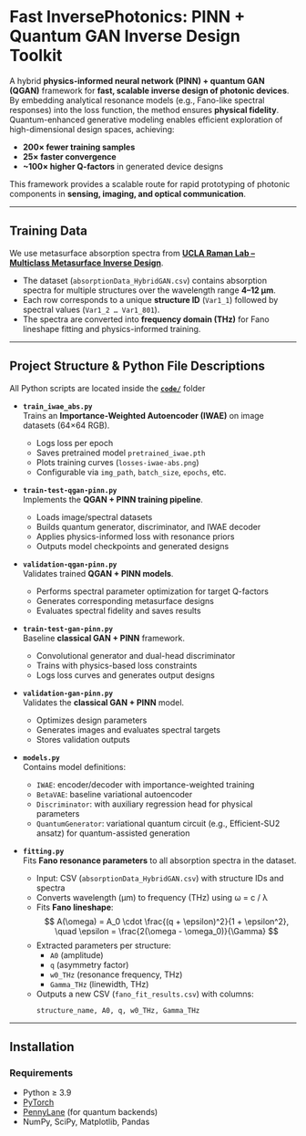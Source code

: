 # Fast InversePhotonics: PINN + Quantum GAN Inverse Design Toolkit

A hybrid **physics-informed neural network (PINN) + quantum GAN (QGAN)** framework for **fast, scalable inverse design of photonic devices**.  
By embedding analytical resonance models (e.g., Fano-like spectral responses) into the loss function, the method ensures **physical fidelity**. Quantum-enhanced generative modeling enables efficient exploration of high-dimensional design spaces, achieving:

- **200× fewer training samples**
- **25× faster convergence**
- **~100× higher Q-factors** in generated device designs

This framework provides a scalable route for rapid prototyping of photonic components in **sensing, imaging, and optical communication**.

---

## Training Data

We use metasurface absorption spectra from [**UCLA Raman Lab – Multiclass Metasurface Inverse Design**](https://github.com/Raman-Lab-UCLA/Multiclass_Metasurface_InverseDesign/tree/main/Training_Data).  

- The dataset (`absorptionData_HybridGAN.csv`) contains absorption spectra for multiple structures over the wavelength range **4–12 μm**.  
- Each row corresponds to a unique **structure ID** (`Var1_1`) followed by spectral values (`Var1_2 … Var1_801`).  
- The spectra are converted into **frequency domain (THz)** for Fano lineshape fitting and physics-informed training.

---

## Project Structure & Python File Descriptions

All Python scripts are located inside the [**`code/`**](https://github.com/MahindraRajan/Physics-Informed-QGAN/tree/main/code) folder

- **`train_iwae_abs.py`**  
  Trains an **Importance-Weighted Autoencoder (IWAE)** on image datasets (64×64 RGB).  
  - Logs loss per epoch  
  - Saves pretrained model `pretrained_iwae.pth`  
  - Plots training curves (`losses-iwae-abs.png`)  
  - Configurable via `img_path`, `batch_size`, `epochs`, etc.

- **`train-test-qgan-pinn.py`**  
  Implements the **QGAN + PINN training pipeline**.  
  - Loads image/spectral datasets  
  - Builds quantum generator, discriminator, and IWAE decoder  
  - Applies physics-informed loss with resonance priors  
  - Outputs model checkpoints and generated designs  

- **`validation-qgan-pinn.py`**  
  Validates trained **QGAN + PINN models**.  
  - Performs spectral parameter optimization for target Q-factors  
  - Generates corresponding metasurface designs  
  - Evaluates spectral fidelity and saves results  

- **`train-test-gan-pinn.py`**  
  Baseline **classical GAN + PINN** framework.  
  - Convolutional generator and dual-head discriminator  
  - Trains with physics-based loss constraints  
  - Logs loss curves and generates output designs  

- **`validation-gan-pinn.py`**  
  Validates the **classical GAN + PINN** model.  
  - Optimizes design parameters  
  - Generates images and evaluates spectral targets  
  - Stores validation outputs  

- **`models.py`**  
  Contains model definitions:  
  - `IWAE`: encoder/decoder with importance-weighted training  
  - `BetaVAE`: baseline variational autoencoder  
  - `Discriminator`: with auxiliary regression head for physical parameters  
  - `QuantumGenerator`: variational quantum circuit (e.g., Efficient-SU2 ansatz) for quantum-assisted generation  

- **`fitting.py`**  
  Fits **Fano resonance parameters** to all absorption spectra in the dataset.  
  - Input: CSV (`absorptionData_HybridGAN.csv`) with structure IDs and spectra  
  - Converts wavelength (µm) to frequency (THz) using ω = c / λ  
  - Fits **Fano lineshape**:  
    $$
    A(\omega) = A_0 \cdot \frac{(q + \epsilon)^2}{1 + \epsilon^2}, \quad 
    \epsilon = \frac{2(\omega - \omega_0)}{\Gamma}
    $$  
  - Extracted parameters per structure:  
    - `A0` (amplitude)  
    - `q` (asymmetry factor)  
    - `w0_THz` (resonance frequency, THz)  
    - `Gamma_THz` (linewidth, THz)  
  - Outputs a new CSV (`fano_fit_results.csv`) with columns:  
    ```
    structure_name, A0, q, w0_THz, Gamma_THz
    ```

---

## Installation

### Requirements
- Python ≥ 3.9  
- [PyTorch](https://pytorch.org/)  
- [PennyLane](https://pennylane.ai/) (for quantum backends)  
- NumPy, SciPy, Matplotlib, Pandas
